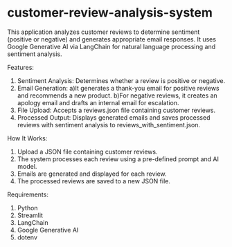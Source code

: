 # customer-review-analysis-system

This application analyzes customer reviews to determine sentiment (positive or negative) and generates appropriate email responses. It uses Google Generative AI via LangChain for natural language processing and sentiment analysis.

Features:
1. Sentiment Analysis: Determines whether a review is positive or negative.
2. Email Generation:
  a)It generates a thank-you email for positive reviews and recommends a new product.
  b)For negative reviews, it creates an apology email and drafts an internal email for escalation.
3. File Upload: Accepts a reviews.json file containing customer reviews.
4. Processed Output: Displays generated emails and saves processed reviews with sentiment analysis to reviews_with_sentiment.json.

   
How It Works:

1. Upload a JSON file containing customer reviews.
2. The system processes each review using a pre-defined prompt and AI model.
3. Emails are generated and displayed for each review.
4. The processed reviews are saved to a new JSON file.

   
Requirements:
1.  Python
2.  Streamlit
3.  LangChain
4.  Google Generative AI
5.  dotenv
